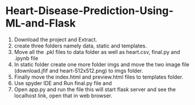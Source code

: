 # Heart-Disease-Prediction-Using-ML-and-Flask

1) Download the project and Extract.
2) create three folders namely data, static and templates.
3) Move all the .pkl files to data folder as well as heart.csv, final.py and .ipynb file
4) In static folder create one more folder imgs and move the two image file (download.jfif and heart-512x512.png) to imgs folder.
5) Finally move the index.html and preview.html files to templates folder.
6) Use spyder IDE and Run final.py file and
7) Open app.py and run the file this will start flask server and see the localhost link, open that in web browser.

